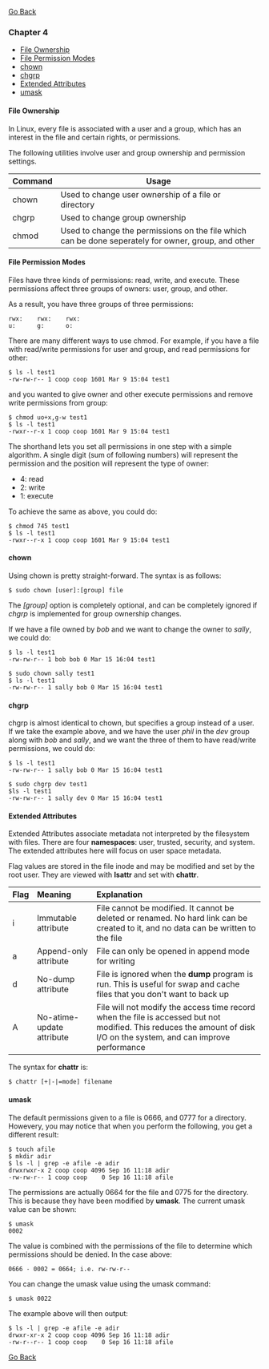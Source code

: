 [Go Back](README.md)

### Chapter 4
* [File Ownership](#file-ownership)
* [File Permission Modes](#file-permission-modes)
* [chown](#chown)
* [chgrp](#chgrp)
* [Extended Attributes](#extended-attributes)
* [umask](#umask)

#### File Ownership

In Linux, every file is associated with a user and a group, which has an interest in the file and certain rights, or permissions.

The following utilities involve user and group ownership and permission settings.

| Command | Usage |
|:--------|-------|
| chown | Used to change user ownership of a file or directory |
| chgrp | Used to change group ownership |
| chmod | Used to change the permissions on the file which can be done seperately for owner, group, and other |

#### File Permission Modes

Files have three kinds of permissions: read, write, and execute. These permissions affect three groups of owners: user, group, and other.

As a result, you have three groups of three permissions:

    rwx:	rwx:	rwx:
    u:		g:		o:

There are many different ways to use chmod. For example, if you have a file with read/write permissions for user and group, and read permissions for other:

    $ ls -l test1
    -rw-rw-r-- 1 coop coop 1601 Mar 9 15:04 test1

and you wanted to give owner and other execute permissions and remove write permissions from group:

    $ chmod uo+x,g-w test1
    $ ls -l test1
    -rwxr--r-x 1 coop coop 1601 Mar 9 15:04 test1

The shorthand lets you set all permissions in one step with a simple algorithm. A single digit (sum of following numbers) will represent the permission and the position will represent the type of owner:

* 4: read
* 2: write
* 1: execute

To achieve the same as above, you could do:

    $ chmod 745 test1
    $ ls -l test1
    -rwxr--r-x 1 coop coop 1601 Mar 9 15:04 test1

#### chown

Using chown is pretty straight-forward. The syntax is as follows:

    $ sudo chown [user]:[group] file

The *[group]* option is completely optional, and can be completely ignored if *chgrp* is implemented for group ownership changes.

If we have a file owned by *bob* and we want to change the owner to *sally*, we could do:

    $ ls -l test1
    -rw-rw-r-- 1 bob bob 0 Mar 15 16:04 test1

    $ sudo chown sally test1
    $ ls -l test1
    -rw-rw-r-- 1 sally bob 0 Mar 15 16:04 test1

#### chgrp

chgrp is almost identical to chown, but specifies a group instead of a user. If we take the example above, and we have the user *phil* in the *dev* group along with *bob* and *sally*, and we want the three of them to have read/write permissions, we could do:

    $ ls -l test1
    -rw-rw-r-- 1 sally bob 0 Mar 15 16:04 test1

    $ sudo chgrp dev test1
    $ls -l test1
    -rw-rw-r-- 1 sally dev 0 Mar 15 16:04 test1

#### Extended Attributes

Extended Attributes associate metadata not interpreted by the filesystem with files. There are four **namespaces**: user, trusted, security, and system. The extended attributes here will focus on user space metadata.

Flag values are stored in the file inode and may be modified and set by the root user. They are viewed with **lsattr** and set with **chattr**.

| Flag | Meaning | Explanation |
|:-----|:--------|:------------|
| i | Immutable attribute | File cannot be modified. It cannot be deleted or renamed. No hard link can be created to it, and no data can be written to the file |
| a | Append-only attribute | File can only be opened in append mode for writing |
| d | No-dump attribute | File is ignored when the **dump** program is run. This is useful for swap and cache files that you don't want to back up |
| A | No-atime-update attribute | File will not modify the access time record when the file is accessed but not modified. This reduces the amount of disk I/O on the system, and can improve performance |

The syntax for **chattr** is:

    $ chattr [+|-|=mode] filename

#### umask

The default permissions given to a file is 0666, and 0777 for a directory. Howevery, you may notice that when you perform the following, you get a different result:

    $ touch afile
    $ mkdir adir
    $ ls -l | grep -e afile -e adir
    drwxrwxr-x 2 coop coop 4096 Sep 16 11:18 adir
    -rw-rw-r-- 1 coop coop    0 Sep 16 11:18 afile

The permissions are actually 0664 for the file and 0775 for the directory. This is because they have been modified by **umask**. The current umask value can be shown:

    $ umask
    0002

The value is combined with the permissions of the file to determine which permissions should be denied. In the case above:

    0666 - 0002 = 0664; i.e. rw-rw-r--

You can change the umask value using the umask command:

    $ umask 0022

The example above will then output:

    $ ls -l | grep -e afile -e adir
    drwxr-xr-x 2 coop coop 4096 Sep 16 11:18 adir
    -rw-r--r-- 1 coop coop    0 Sep 16 11:18 afile

[Go Back](README.md)
